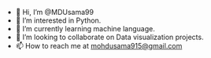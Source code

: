 - 👋 Hi, I’m @MDUsama99
- 👀 I’m interested in Python.
- 🌱 I’m currently learning machine language.
- 💞️ I’m looking to collaborate on Data visualization projects.
- 📫 How to reach me at mohdusama915@gmail.com

<!---
MDUsama99/MDUsama99 is a ✨ special ✨ repository because its `README.md` (this file) appears on your GitHub profile.
You can click the Preview link to take a look at your changes.
--->
